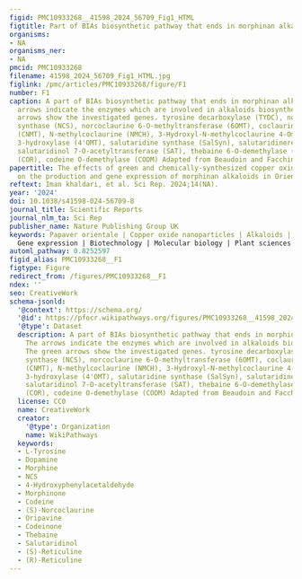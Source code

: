 ```yaml
---
figid: PMC10933268__41598_2024_56709_Fig1_HTML
figtitle: Part of BIAs biosynthetic pathway that ends in morphinan alkaloids
organisms:
- NA
organisms_ner:
- NA
pmcid: PMC10933268
filename: 41598_2024_56709_Fig1_HTML.jpg
figlink: /pmc/articles/PMC10933268/figure/F1
number: F1
caption: A part of BIAs biosynthetic pathway that ends in morphinan alkaloids. The
  arrows indicate the enzymes which are involved in alkaloids biosynthesis. The green
  arrows show the investigated genes. tyrosine decarboxylase (TYDC), norcoclaurine
  synthase (NCS), norcoclaurine 6-O-methyltransferase (6OMT), coclaurine N-methyltransferase
  (CNMT), N-methylcoclaurine (NMCH), 3-Hydroxyl-N-methylcoclaurine 4-Omethyltransferase
  3-hydroxylase (4'OMT), salutaridine synthase (SalSyn), salutaridinereductase (SalR),
  salutaridinol 7-O-acetyltransferase (SAT), thebaine 6-O-demethylase (T6ODM), codeinonereductase
  (COR), codeine O-demethylase (CODM) Adapted from Beaudoin and Facchini12)
papertitle: The effects of green and chemically-synthesized copper oxide nanoparticles
  on the production and gene expression of morphinan alkaloids in Oriental poppy
reftext: Iman khaldari, et al. Sci Rep. 2024;14(NA).
year: '2024'
doi: 10.1038/s41598-024-56709-8
journal_title: Scientific Reports
journal_nlm_ta: Sci Rep
publisher_name: Nature Publishing Group UK
keywords: Papaver orientale | Copper oxide nanoparticles | Alkaloids | Elicitor |
  Gene expression | Biotechnology | Molecular biology | Plant sciences
automl_pathway: 0.8252597
figid_alias: PMC10933268__F1
figtype: Figure
redirect_from: /figures/PMC10933268__F1
ndex: ''
seo: CreativeWork
schema-jsonld:
  '@context': https://schema.org/
  '@id': https://pfocr.wikipathways.org/figures/PMC10933268__41598_2024_56709_Fig1_HTML.html
  '@type': Dataset
  description: A part of BIAs biosynthetic pathway that ends in morphinan alkaloids.
    The arrows indicate the enzymes which are involved in alkaloids biosynthesis.
    The green arrows show the investigated genes. tyrosine decarboxylase (TYDC), norcoclaurine
    synthase (NCS), norcoclaurine 6-O-methyltransferase (6OMT), coclaurine N-methyltransferase
    (CNMT), N-methylcoclaurine (NMCH), 3-Hydroxyl-N-methylcoclaurine 4-Omethyltransferase
    3-hydroxylase (4'OMT), salutaridine synthase (SalSyn), salutaridinereductase (SalR),
    salutaridinol 7-O-acetyltransferase (SAT), thebaine 6-O-demethylase (T6ODM), codeinonereductase
    (COR), codeine O-demethylase (CODM) Adapted from Beaudoin and Facchini12)
  license: CC0
  name: CreativeWork
  creator:
    '@type': Organization
    name: WikiPathways
  keywords:
  - L-Tyrosine
  - Dopamine
  - Morphine
  - NCS
  - 4-Hydroxyphenylacetaldehyde
  - Morphinone
  - Codeine
  - (S)-Norcoclaurine
  - Oripavine
  - Codeinone
  - Thebaine
  - Salutaridinol
  - (S)-Reticuline
  - (R)-Reticuline
---
```

